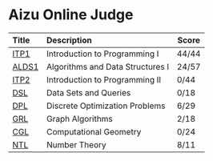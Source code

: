 # Aizu Online Judge

| Title | Description                      | Score   |
| :---- | :------------------------------- | -------- |
| [ITP1](https://onlinejudge.u-aizu.ac.jp/courses/lesson/2/ITP1/all)  | Introduction to Programming I    | 44/44 |
| [ALDS1](https://onlinejudge.u-aizu.ac.jp/courses/lesson/1/ALDS1/all) | Algorithms and Data Structures I | 24/57 |
| [ITP2](https://onlinejudge.u-aizu.ac.jp/courses/lesson/8/ITP2/all)  | Introduction to Programming II   | 0/44 |
| [DSL](https://onlinejudge.u-aizu.ac.jp/courses/library/3/DSL/all)   | Data Sets and Queries            | 0/18 |
| [DPL](https://onlinejudge.u-aizu.ac.jp/courses/library/7/DPL/all)   | Discrete Optimization Problems   | 6/29 |
| [GRL](https://onlinejudge.u-aizu.ac.jp/courses/library/5/GRL/all)   | Graph Algorithms                 | 2/18 |
| [CGL](https://onlinejudge.u-aizu.ac.jp/courses/library/4/CGL/all)   | Computational Geometry           | 0/24 |
| [NTL](https://onlinejudge.u-aizu.ac.jp/courses/library/6/NTL/all)   | Number Theory                    | 8/11 |
